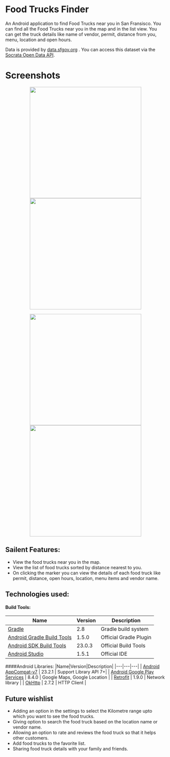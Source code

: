 # Food Trucks Finder

An Android application to find Food Trucks near you in San Fransisco. You can find all the Food Trucks near you in the map and in the list view. You can get the truck details like name of vendor, permit, distance from you, menu, location and open hours.

Data is provided by [data.sfgov.org](data.sfgov.org) . You can access this dataset via the [Socrata Open Data API](https://dev.socrata.com/).

# Screenshots
<p align="center">
  <img src="https://raw.github.com/ayushkedia123/sf-food-truck-finder/master/screenshots/splash.png" width="350"/>
  <img src="https://raw.github.com/ayushkedia123/sf-food-truck-finder/master/screenshots/map_foodtrucks.png" width="350"/>
</p>
<p align="center">
  <img src="https://raw.github.com/ayushkedia123/sf-food-truck-finder/master/screenshots/list_foodtrucks.png" width="350"/>
  <img src="https://raw.github.com/ayushkedia123/sf-food-truck-finder/master/screenshots/foodtruckdetails.png" width="350"/>
</p>

## Sailent Features:
- View the food trucks near you in the map.
- View the list of food trucks sorted by distance nearest to you.
- On clicking the marker you can view the details of each food truck like permit, distance, open hours, location, menu items and vendor name.

## Technologies used:
#### Build Tools:
|Name|Version|Description|
|---|---|---|
| [Gradle](http://gradle.org/docs/current/release-notes) | 2.8 | Gradle build system |
| [Android Gradle Build Tools](http://tools.android.com/tech-docs/new-build-system) | 1.5.0 | Official Gradle Plugin |
| [Android SDK Build Tools](http://developer.android.com/tools/revisions/build-tools.html) | 23.0.3 | Official Build Tools |
| [Android Studio](http://tools.android.com/recent) | 1.5.1 | Official IDE |

####Android Libraries:
|Name|Version|Description|
|---|---|---|
| [Android AppCompat-v7](http://developer.android.com/tools/support-library/features.html#v7-appcompat) | 23.2.1 | Support Library API 7+|
| [Android Google Play Services](https://developer.android.com/google/play-services/index.html) | 8.4.0 | Google Maps, Google Location |
| [Retrofit](http://square.github.io/retrofit/) | 1.9.0 | Network library |
| [OkHttp](http://square.github.io/okhttp//) | 2.7.2 | HTTP Client |

## Future wishlist
- Adding an option in the settings to select the Kilometre range upto which you want to see the food trucks.
- Giving option to search the food truck based on the location name or vendor name.
- Allowing an option to rate and reviews the food truck so that it helps other customers.
- Add food trucks to the favorite list.
- Sharing food truck details with your family and friends.